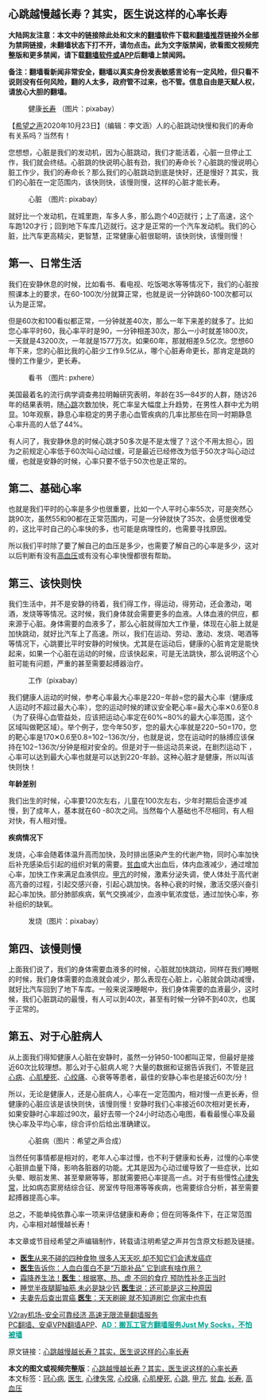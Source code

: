  <h2>心跳越慢越长寿？其实，医生说这样的心率长寿</h2> <p class="notice"><b>大陆网友注意：本文中的链接除此处和文末的<a href="https://github.com/bannedbook/fanqiang" >翻墙</a>软件下载和<a href="https://github.com/killgcd/justmysocks/blob/master/README.md">翻墙推荐</a>链接外全部为禁网链接，未翻墙状态下打不开，请勿点击。此为文字版禁闻，欲看图文视频完整版和更多禁闻，请下载<a href="https://github.com/bannedbook/fanqiang">翻墙软件或APP</a>后翻墙上禁闻网。</p><p>备注：翻墙看新闻非常安全，翻墙以真实身份发表敏感言论有一定风险，但只看不说则没有任何风险，翻的人太多，政府管不过来，也不管。信息自由是天赋人权，请放心大胆的翻墙。</b></p>  <div class="entry"> <figure><figcaption>健康<a href="https://www.bannedbook.org/bnews/tag/%e9%95%bf%e5%af%bf/" class="st_tag internal_tag" rel="tag" title="标签 长寿 下的日志">长寿</a>  （图片：pixabay）</figcaption></figure> <p>【<span class='wp_keywordlink_affiliate'><a href="https://www.soundofhope.org" title="希望之声" target="_blank">希望之声</a></span>2020年10月23日】（编辑：李文涵）人的心脏跳动快慢和我们的寿命有关系吗？当然有！</p> <p>您想想，心脏是我们的发动机，因为心脏跳动，我们才能活着，心脏一旦停止工作，我们就会终结。心脏跳的快说明心脏有劲，我们的寿命长？心脏跳的慢说明心脏工作少，我们的寿命长？那么我们的心脏跳动到底是快好，还是慢好？其实，我们的心脏在一定范围内，该快则快，该慢则慢，这样的心脏才能长寿。</p> <figure><figcaption>心脏 （图片: pixabay）</figcaption></figure> <p>就好比一个发动机，在城里跑，车多人多，那么跑个40迈就行；上了高速，这个车跑120才行；回到地下车库几迈就行。这才是正常的一个汽车发动机。我们的心脏，比汽车更高精尖，更智慧，正常健康心脏很聪明，该快则快，该慢则慢！</p> <h2><strong>第一、日常生活</strong></h2> <p>我们在安静休息的时候，比如看书、看电视、吃饭喝水等等情况下，我们的心脏按照课本上的要求，在60-100次/分就算正常，也就是说一分钟跳60-100次都可以认为是正常。</p> <p>但是60次和100看似都正常，一分钟就差40次，那么一年下来差的就多了。比如您心率平时60，我心率平时是90，一分钟相差30次，那么一小时就差1800次，一天就是43200次，一年就是1577万次。如果60年，那就相差9.5亿次。您想60年下来，您的心脏比我的心脏少工作9.5亿从，哪个心脏寿命更长，那肯定是跳的慢的工作量少，更长寿。</p>  <figure><figcaption>看书 （图片: pxhere）</figcaption></figure> <p>美国最着名的流行病学调查弗拉明翰研究表明，年龄在35—84岁的人群，随访26年的结果表明，随<a href="https://www.bannedbook.org/bnews/tag/%E5%BF%83%E8%B7%B3/" class="st_tag internal_tag" rel="tag" title="标签 心跳 下的日志">心跳</a>次数加快，死亡率呈大幅度上升趋势，在男性人群中尤为明显。10年观察，静息心率稳定的男子患心血管疾病的几率比那些在同一时期静息心率升高的人低了44%。</p> <p>有人问了，我安静休息的时候心跳才50多次是不是太慢了？这个不用太担心，因为之前规定心率低于60次叫心动过缓，可是最近已经修改为低于50次才叫心动过缓，也就是安静的时候，心率只要不低于50次也是正常的。</p> <h2><strong>第二、基础心率</strong></h2> <p>也就是我们平时的心率是多少也很重要，比如一个人平时心率55次，可是突然心跳90次，虽然55和90都在正常范围内，可是一分钟就快了35次，会感觉很难受的，这比平时自己的心率快的多，也可能是病理性的，也需要寻找原因。</p> <p>所以我们平时除了要了解自己的血压是多少，也需要了解自己的心率是多少，这对以后判断有没有<a href="https://www.bannedbook.org/bnews/tag/%e9%ab%98%e8%a1%80%e5%8e%8b/" class="st_tag internal_tag" rel="tag" title="标签 高血压 下的日志">高血压</a>或有没有心率快慢都很有帮助。</p> <h2><strong>第三、该快则快</strong></h2> <p>我们生活中，并不是安静的待着，我们得工作，得运动，得劳动，还会激动，喝酒，发烧等等情况。这时候，我们身体就会需要更多的血液。人体血液的供应，都来源于心脏。身体需要的血液多了，那么心脏就得加大工作量，体现在心脏上就是加快跳动，就好比汽车上了高速。所以，我们在运动、劳动、激动、发烧、喝酒等等情况下，心跳要比平时安静的时候快。尤其是在运动后，健康的心脏肯定是能快起来，如果一个心脏在运动的时候，应该快起来，可是无法跳快，那么说明这个心脏可能有问题，严重的甚至需要起搏器治疗。</p>  <figure><figcaption>工作（pixabay）</figcaption></figure> <p>我们健康人运动的时候，参考心率最大心率是220−年龄=您的最大心率（健康成人运动时不超过最大心率），您的运动时候的建议安全靶心率=最大心率✕0.6至0.8（为了获得心血管益处，应该把运动心率定在60%~80%的最大心率范围，这个区域叫做靶区域）。举个例子，您今年50岁，您的最大心率就是220−50=170，您的靶心率是170✕0.6至0.8=102−136次/分，也就是说，您在运动时的脉搏应该保持在102−136次/分钟是相对安全的。但是对于一些运动员来说，在剧烈运动下 ，心率可以达到最大心率也就是可以达到220-年龄。这种心脏才是健康，所以叫该快则快！</p> <p><strong>年龄差别</strong></p> <p>我们出生的时候，心率要120次左右，儿童在100次左右，少年时期后会逐步减慢，到了成年人，基本就在60 -80次之间。当然每个人基础也不尽相同，有人相对快，有人相对慢。</p> <p><strong>疾病情况下</strong></p> <p>发烧，心率会随着体温升高而加快，及时排出感染产生的代谢产物，同时心率加快后补充感染后引起的组织对氧的需要。<a href="https://www.bannedbook.org/bnews/tag/%E8%B4%AB%E8%A1%80/" class="st_tag internal_tag" rel="tag" title="标签 贫血 下的日志">贫血</a>或大出血后，体内血液减少，通过增加心率，加快工作来满足血液供应。<a href="https://www.bannedbook.org/bnews/tag/%e7%94%b2%e4%ba%a2/" class="st_tag internal_tag" rel="tag" title="标签 甲亢 下的日志">甲亢</a>的时候，激素分泌失调，使人体处于高代谢高亢奋的过程，引起交感兴奋，引起心跳加快。各种心衰的时候，激活交感兴奋引起心率加快。部分肺部疾病，氧气交换减少，血液中氧浓度低，通过加快心率，弥补组织的缺氧。</p>  <figure><figcaption>发烧（图片：pixabay）</figcaption></figure> <h2><strong>第四、该慢则慢</strong></h2> <p>上面我们说了，我们的身体需要血液多的时候，心脏就加快跳动，同样在我们睡眠的时候，我们身体需要的血液就会减少，那么表现在心脏上，心脏就会跳动减慢，就好比汽车回到了地下车库。一般来说深睡眠中，我们身体需要的血液最少，这时候，我们心脏跳动的最慢，有人可以到40次，甚至有时候一分钟不到40次，也属于正常的。</p> <h2><strong>第五、对于心脏病人</strong></h2> <p>从上面我们得知健康人心脏在安静时，虽然一分钟50-100都叫正常，但最好是接近60次比较理想。那么对于心脏病人呢？大量的数据和证据告诉我们，不管是<a href="https://www.bannedbook.org/bnews/tag/%E5%86%A0%E5%BF%83%E7%97%85/" class="st_tag internal_tag" rel="tag" title="标签 冠心病 下的日志">冠心病</a>、<a href="https://www.bannedbook.org/bnews/tag/%e5%bf%83%e8%82%8c%e6%a2%97%e6%ad%bb/" class="st_tag internal_tag" rel="tag" title="标签 心肌梗死 下的日志">心肌梗死</a>、<a href="https://www.bannedbook.org/bnews/tag/%e5%bf%83%e7%bb%9e%e7%97%9b/" class="st_tag internal_tag" rel="tag" title="标签 心绞痛 下的日志">心绞痛</a>、心衰等等患者，最佳的安静心率也是接近60次/分！</p> <p>所以，无论是健康人，还是心脏病人，心率在一定范围内，相对慢一点更长寿，但健康的心脏应该是该快则快，该慢则慢！安静时我们心率接近60次相对更长寿，如果安静时心率超过90次，最好去带一个24小时动态心电图，看看最慢心率及最快心率及平均心率，综合评价后给出准确建议。</p> <figure><figcaption>心脏病（图片：希望之声合成）</figcaption></figure> <p>当然任何事情都是相对的，老年人心率过慢，也不利于健康和长寿，过慢的心率使心脏排血量下降，影响各脏器的功能。尤其是因为心动过缓导致了一些症状，比如头晕、眼前发黑、甚至晕厥等等，那就需要把心率提高一点。对于有些慢性<a href="https://www.bannedbook.org/bnews/tag/%e5%bf%83%e5%be%8b%e5%a4%b1%e5%b8%b8/" class="st_tag internal_tag" rel="tag" title="标签 心律失常 下的日志">心律失常</a>，比如病态窦房结综合征、房室传导阻滞等等疾病，也需要综合分析，甚至需要起搏器提高心率。</p> <p>总之，不能单纯依靠心率一项来评估健康和寿命；但在同等条件下，在正常范围内，心率相对越慢越长寿！</p>  <p>本文章或节目经希望之声编辑制作，转载请注明希望之声并包含原文标题及链接。</p> <ul class='op-related-articles' title='相关阅读'> <li><a href='https://www.bannedbook.org/bnews/health/20201024/1419366.html' target='_blank'><b>医生</b>从来不碰的四种食物 很多人天天吃 却不知它们会诱发癌症</a></li> <li><a href='https://www.bannedbook.org/bnews/health/20201024/1419363.html' target='_blank'><b>医生</b>告诉你：人血白蛋白不是“万能补品” 它到底有啥作用？</a></li> <li><a href='https://www.bannedbook.org/bnews/health/20201024/1419343.html' target='_blank'>霜降养生法！<b>医生</b>：根据寒、热、虚 不同的食疗 预防性补冬正当时</a></li> <li><a href='https://www.bannedbook.org/bnews/lifebaike/20201023/1418738.html' target='_blank'>睡觉半夜腿脚抽筋 未必是缺少钙 <b>医生</b>说：还可能是这三种原因</a></li> <li><a href='https://www.bannedbook.org/bnews/health/20201023/1418732.html' target='_blank'>夫妻先后查出胃癌 <b>医生</b>：天天刷碗 就不知道刷它 你家中也有</a></li> </ul> <p class="texttj"> <a href="https://www.bannedbook.org/forum23/topic22702.html" target="_blank">V2ray机场-安全可靠经济 高速无限流量翻墙服务</a><br/> <a href="https://github.com/bannedbook/fanqiang/wiki/%E7%A6%81%E9%97%BB%E7%BD%91%E5%AE%89%E5%8D%93%E7%BF%BB%E5%A2%99%E6%96%B0%E9%97%BBAPP" target="_blank">PC翻墙、安卓VPN翻墙APP</a>、<span onclick="window.open('https://github.com/killgcd/justmysocks/blob/master/README.md')" style="font-weight:bold;color:#00A191;cursor:pointer;text-decoration:underline;outline:none">AD：搬瓦工官方翻墙服务Just My Socks，不怕被墙</span></p><p>原文链接：<a class="src_link"  href="https://www.soundofhope.org/post/394837" target="_blank">心跳越慢越长寿？其实，医生说这样的心率长寿</a></p><a name='sharetosocial'></a>       <div><b>本文的图文或视频完整版</b>：<a href='https://www.bannedbook.org/bnews/comments/20201024/1419497.html'>心跳越慢越长寿？其实，医生说这样的心率长寿</a></div>  </div><!--END ENTRY--> <div class="postfooter"> <div>本文标签：<a href="https://www.bannedbook.org/bnews/tag/%E5%86%A0%E5%BF%83%E7%97%85/" rel="tag">冠心病</a>, <a href="https://www.bannedbook.org/bnews/tag/%e5%8c%bb%e7%94%9f/" rel="tag">医生</a>, <a href="https://www.bannedbook.org/bnews/tag/%e5%bf%83%e5%be%8b%e5%a4%b1%e5%b8%b8/" rel="tag">心律失常</a>, <a href="https://www.bannedbook.org/bnews/tag/%e5%bf%83%e7%bb%9e%e7%97%9b/" rel="tag">心绞痛</a>, <a href="https://www.bannedbook.org/bnews/tag/%e5%bf%83%e8%82%8c%e6%a2%97%e6%ad%bb/" rel="tag">心肌梗死</a>, <a href="https://www.bannedbook.org/bnews/tag/%E5%BF%83%E8%B7%B3/" rel="tag">心跳</a>, <a href="https://www.bannedbook.org/bnews/tag/%e7%94%b2%e4%ba%a2/" rel="tag">甲亢</a>, <a href="https://www.bannedbook.org/bnews/tag/%E8%B4%AB%E8%A1%80/" rel="tag">贫血</a>, <a href="https://www.bannedbook.org/bnews/tag/%e9%95%bf%e5%af%bf/" rel="tag">长寿</a>, <a href="https://www.bannedbook.org/bnews/tag/%e9%ab%98%e8%a1%80%e5%8e%8b/" rel="tag">高血压</a></div>  </div><!--END POSTFOOTER--> 